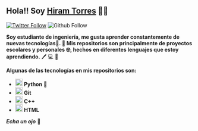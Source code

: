 ## Hola!!  Soy [Hiram Torres][website]  👋😎 
 [![Twitter Follow](https://img.shields.io/twitter/follow/HiramTorresE?label=Hiram%20Torres&style=social)](https://twitter.com/HiramTorresE) ![Github Follow](https://img.shields.io/github/followers/HiramTorres?style=social)




**Soy estudiante de ingeniería, me gusta aprender constantemente de nuevas tecnologías🚀.  :pencil: Mis repositorios son principalmente de proyectos escolares y personales 🤓, hechos en diferentes lenguajes que estoy aprendiendo.** :pen: 💻 🤯




**Algunas de las tecnologías en mis repositorios son:**



- <img src="https://upload.wikimedia.org/wikipedia/commons/c/c3/Python-logo-notext.svg" alt="drawing" width="20"/> **Python** 🐍
- <img src="https://git-scm.com/images/logos/downloads/Git-Icon-1788C.png" alt="drawing" width="20"/> **Git**
- <img src="https://upload.wikimedia.org/wikipedia/commons/thumb/1/18/ISO_C%2B%2B_Logo.svg/306px-ISO_C%2B%2B_Logo.svg.png" alt="drawing" width="20"/> **C++**
- <img src="http://www.w3.org/html/logo/downloads/HTML5_Badge_256.png" width="20"/> **HTML**

_**Echa un ojo**_ 👀
<!--Links-->
[website]: https://hiramtorres.site/


<script src="https://sdk.scdn.co/spotify-player.js"></script>
<script>
window.onSpotifyWebPlaybackSDKReady = () => {
  const userAccessToken = "[access token]";
  const webPlayback = new Spotify.Player({
    name: "Spotify Web Playback SDK",
    getOAuthToken: callback => { callback(userAccessToken)}
  });
  webPlayback.connect();
};
</script>